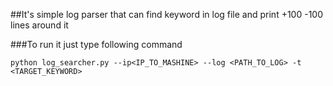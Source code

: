 ##It's simple log parser that can find keyword in log file and print +100 -100 lines around it

###To run it just type following command
```
python log_searcher.py --ip<IP_TO_MASHINE> --log <PATH_TO_LOG> -t <TARGET_KEYWORD>
```
